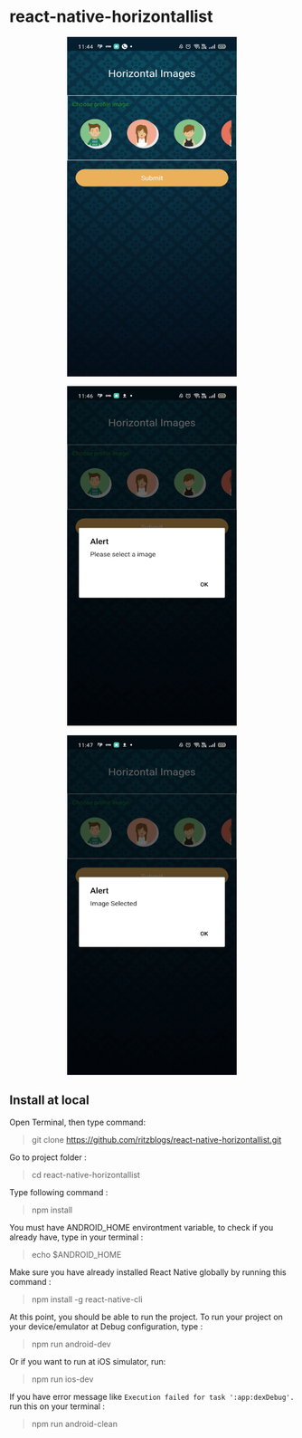 # react-native-horizontallist

<p align="center">
  <img width="300" height="600" src="https://github.com/ritzblogs/react-native-horizontallist/blob/master/horizontalimage.jpg">
</p>

<p align="center">
  <img width="300" height="600" src="https://github.com/ritzblogs/react-native-horizontallist/blob/master/horizontalim1.jpg">
</p>

<p align="center">
  <img width="300" height="600" src="https://github.com/ritzblogs/react-native-horizontallist/blob/master/horizontalim2.jpg">
</p>


## Install at local
Open Terminal, then type command:  
> git clone  https://github.com/ritzblogs/react-native-horizontallist.git

Go to project folder :
> cd react-native-horizontallist

Type following command :  
> npm install  

You must have ANDROID_HOME environtment variable, to check if you already have, type in your terminal :  
> echo $ANDROID_HOME  

Make sure you have already installed React Native globally by running this command :  
> npm install -g react-native-cli

At this point, you should be able to run the project.
To run your project on your device/emulator at Debug configuration, type :
> npm run android-dev  

Or if you want to run at iOS simulator, run:  
> npm run ios-dev
 
If you have error message like `Execution failed for task ':app:dexDebug'.` run this on your terminal :  
> npm run android-clean


